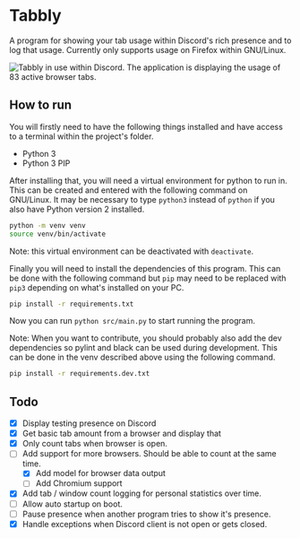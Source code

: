 # Tabbly
A program for showing your tab usage within Discord's rich presence and to log that usage. Currently only supports usage on Firefox within GNU/Linux.

![Tabbly in use within Discord. The application is displaying the usage of 83 active browser tabs.](https://user-images.githubusercontent.com/18311389/151074155-78ccf239-5127-4e7a-8380-f7038ade6338.png)

## How to run
You will firstly need to have the following things installed and have access to a terminal within the project's folder.
- Python 3
- Python 3 PIP

After installing that, you will need a virtual environment for python to run in. This can be created and entered with the following command on GNU/Linux. It may be necessary to type `python3` instead of `python` if you also have Python version 2 installed.
```bash
python -m venv venv
source venv/bin/activate
```
Note: this virtual environment can be deactivated with `deactivate`.

Finally you will need to install the dependencies of this program. This can be done with the following command but `pip` may need to be replaced with `pip3` depending on what's installed on your PC.
```bash
pip install -r requirements.txt
```
Now you can run `python src/main.py` to start running the program.


Note: When you want to contribute, you should probably also add the dev dependencies so pylint and black can be used during development. This can be done in the venv described above using the following command.
```bash
pip install -r requirements.dev.txt
```

## Todo
- [x] Display testing presence on Discord
- [x] Get basic tab amount from a browser and display that
- [x] Only count tabs when browser is open.
- [ ] Add support for more browsers. Should be able to count at the same time.
  - [x] Add model for browser data output
  - [ ] Add Chromium support
- [x] Add tab / window count logging for personal statistics over time.
- [ ] Allow auto startup on boot.
- [ ] Pause presence when another program tries to show it's presence.
- [x] Handle exceptions when Discord client is not open or gets closed.
